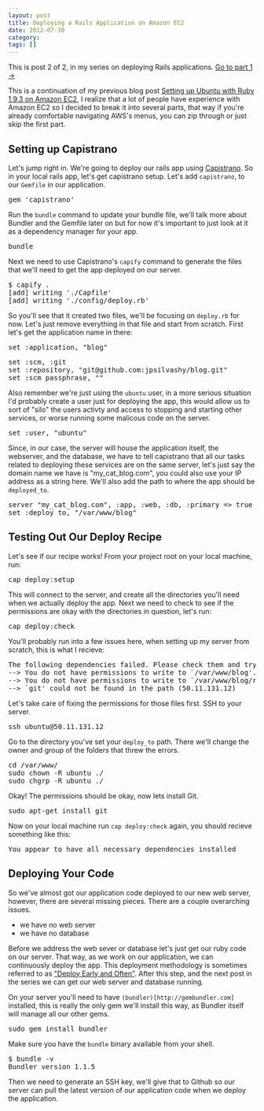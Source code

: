 ```yaml
---
layout: post
title: Deploying a Rails Application on Amazon EC2
date: 2012-07-30
category: 
tags: []
---
```


<div class='leader_note'>
	This is post 2 of 2, in my series on deploying Rails applications. <a href="/posts/setting-up-ubuntu-with-ruby-193-on-amazon-ec2/">Go to part 1 &rarr;</a>
</div>

This is a continuation of my previous blog post [Setting up Ubuntu with Ruby 1.9.3 on Amazon EC2](/posts/setting-up-ubuntu-with-ruby-193-on-amazon-ec2/), I realize that a lot of people have experience with Amazon EC2 so I decided to break it into several parts, that way if you're already comfortable navigating AWS's menus, you can zip through or just skip the first part.

## Setting up Capistrano

Let's jump right in. We're going to deploy our rails app using [Capistrano](https://github.com/capistrano/capistrano). So in your local rails app, let's get capistrano setup. Let's add `capistrano`, to our `Gemfile` in our application.

<pre>
gem 'capistrano'
</pre>

Run the `bundle` command to update your bundle file, we'll talk more about Bundler and the Gemfile later on but for now it's important to just look at it as a dependency manager for your app.

<pre>
bundle
</pre>

Next we need to use Capistrano's `capify` command to generate the files that we'll need to get the app deployed on our server.

<pre>
$ capify .
[add] writing './Capfile'
[add] writing './config/deploy.rb'
</pre>

So you'll see that it created two files, we'll be focusing on `deploy.rb` for now. Let's just remove everything in that file and start from scratch. First let's get the application name in there:

<pre>
set :application, "blog"
</pre>

<pre>
set :scm, :git
set :repository, "git@github.com:jpsilvashy/blog.git"
set :scm_passphrase, ""
</pre>

Also remember we're just using the `ubuntu` user, in a more serious situation I'd probably create a user just for deploying the app, this would allow us to sort of "silo" the users activty and access to stopping and starting other services, or worse running some malicous code on the server.

<pre>
set :user, "ubuntu"
</pre>

Since, in our case, the server will house the application itself, the webserver, and the database, we have to tell capistrano that all our tasks related to deploying these services are on the same server, let's just say the domain name we have is "my_cat_blog.com", you could also use your IP address as a string here. We'll also add the path to where the app should be `deployed_to`.

<pre>
server "my_cat_blog.com", :app, :web, :db, :primary => true
set :deploy_to, "/var/www/blog"
</pre>

## Testing Out Our Deploy Recipe

Let's see if our recipe works! From your project root on your local machine, run:

<pre>
cap deploy:setup
</pre>

This will connect to the server, and create all the directories you'll need when we actually deploy the app. Next we need to check to see if the permissions are okay with the directories in question, let's run:

<pre>
cap deploy:check
</pre>

You'll probably run into a few issues here, when setting up my server from scratch, this is what I recieve:

<pre>
The following dependencies failed. Please check them and try again:
--> You do not have permissions to write to `/var/www/blog'. (50.11.131.12)
--> You do not have permissions to write to `/var/www/blog/releases'. (50.11.131.12)
--> `git' could not be found in the path (50.11.131.12)
</pre>	

Let's take care of fixing the permissions for those files first. SSH to your server.

<pre>
ssh ubuntu@50.11.131.12
</pre>

Go to the directory you've set your `deploy_to` path. There we'll change the owner and group of the folders that threw the errors.

<pre>
cd /var/www/
sudo chown -R ubuntu ./
sudo chgrp -R ubuntu ./
</pre>

Okay! The permissions should be okay, now lets install Git.

<pre>
sudo apt-get install git
</pre>

Now on your local machine run `cap deploy:check` again, you should recieve something like this:

<pre>
You appear to have all necessary dependencies installed
</pre>

## Deploying Your Code

So we've almost got our application code deployed to our new web server, however, there are several missing pieces. There are a couple overarching issues.

- we have no web server
- we have no database

Before we address the web sever or database let's just get our ruby code on our server. That way, as we work on our application, we can continuously deploy the app. This deployment methodology is sometimes referred to as ["Deploy Early and Often"](http://programmer.97things.oreilly.com/wiki/index.php/Deploy_Early_and_Often). After this step, and the next post in the series we can get our web server and database running.

On your server you'll need to have `(bundler)[http://gembundler.com]` installed, this is really the only gem we'll install this way, as Bundler itself will manage all our other gems.

<pre>
sudo gem install bundler
</pre>

Make sure you have the `bundle` binary available from your shell.

<pre>
$ bundle -v
Bundler version 1.1.5
</pre>

Then we need to generate an SSH key, we'll give that to Github so our server can pull the latest version of our application code when we deploy the application.




